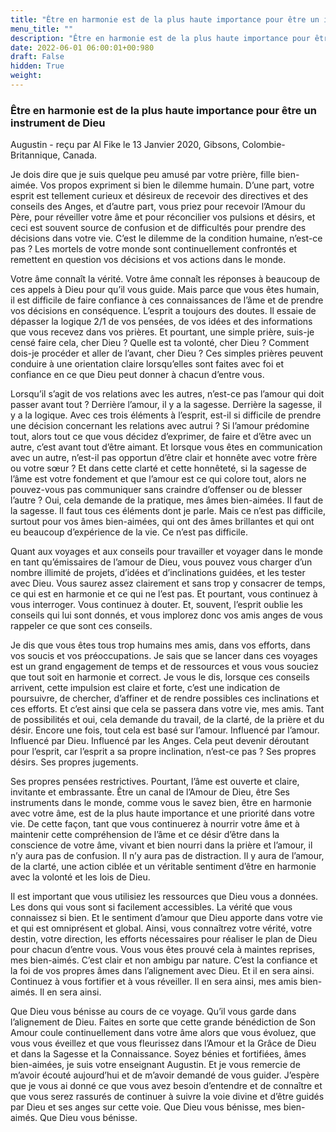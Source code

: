 ```yaml
---
title: "Être en harmonie est de la plus haute importance pour être un instrument de Dieu"
menu_title: ""
description: "Être en harmonie est de la plus haute importance pour être un instrument de Dieu"
date: 2022-06-01 06:00:01+00:980
draft: False
hidden: True
weight:
---
```

### Être en harmonie est de la plus haute importance pour être un instrument de Dieu

Augustin - reçu par Al Fike le 13 Janvier 2020, Gibsons, Colombie-Britannique, Canada.

Je dois dire que je suis quelque peu amusé par votre prière, fille bien-aimée. Vos propos expriment si bien le dilemme humain. D’une part, votre esprit est tellement curieux et désireux de recevoir des directives et des conseils des Anges, et d’autre part, vous priez pour recevoir l’Amour du Père, pour réveiller votre âme et pour réconcilier vos pulsions et désirs, et ceci est souvent source de confusion et de difficultés pour prendre des décisions dans votre vie. C’est le dilemme de la condition humaine, n’est-ce pas ? Les mortels de votre monde sont continuellement confrontés et remettent en question vos décisions et vos actions dans le monde.

Votre âme connaît la vérité. Votre âme connaît les réponses à beaucoup de ces appels à Dieu pour qu’il vous guide. Mais parce que vous êtes humain, il est difficile de faire confiance à ces connaissances de l’âme et de prendre vos décisions en conséquence. L’esprit a toujours des doutes. Il essaie de dépasser la logique 2/1 de vos pensées, de vos idées et des informations que vous recevez dans vos prières. Et pourtant, une simple prière, suis-je censé faire cela, cher Dieu ? Quelle est ta volonté, cher Dieu ? Comment dois-je procéder et aller de l’avant, cher Dieu ? Ces simples prières peuvent conduire à une orientation claire lorsqu’elles sont faites avec foi et confiance en ce que Dieu peut donner à chacun d’entre vous.

Lorsqu’il s’agit de vos relations avec les autres, n’est-ce pas l’amour qui doit passer avant tout ? Derrière l’amour, il y a la sagesse. Derrière la sagesse, il y a la logique. Avec ces trois éléments à l’esprit, est-il si difficile de prendre une décision concernant les relations avec autrui ? Si l’amour prédomine tout, alors tout ce que vous décidez d’exprimer, de faire et d’être avec un autre, c’est avant tout d’être aimant. Et lorsque vous êtes en communication avec un autre, n’est-il pas opportun d’être clair et honnête avec votre frère ou votre sœur ? Et dans cette clarté et cette honnêteté, si la sagesse de l’âme est votre fondement et que l’amour est ce qui colore tout, alors ne pouvez-vous pas communiquer sans craindre d’offenser ou de blesser l’autre ? Oui, cela demande de la pratique, mes âmes bien-aimées. Il faut de la sagesse. Il faut tous ces éléments dont je parle. Mais ce n’est pas difficile, surtout pour vos âmes bien-aimées, qui ont des âmes brillantes et qui ont eu beaucoup d’expérience de la vie. Ce n’est pas difficile.

Quant aux voyages et aux conseils pour travailler et voyager dans le monde en tant qu’émissaires de l’amour de Dieu, vous pouvez vous charger d’un nombre illimité de projets, d’idées et d’inclinations guidées, et les tester avec Dieu. Vous saurez assez clairement et sans trop y consacrer de temps, ce qui est en harmonie et ce qui ne l’est pas. Et pourtant, vous continuez à vous interroger. Vous continuez à douter. Et, souvent, l’esprit oublie les conseils qui lui sont donnés, et vous implorez donc vos amis anges de vous rappeler ce que sont ces conseils.

Je dis que vous êtes tous trop humains mes amis, dans vos efforts, dans vos soucis et vos préoccupations. Je sais que se lancer dans ces voyages est un grand engagement de temps et de ressources et vous vous souciez que tout soit en harmonie et correct. Je vous le dis, lorsque ces conseils arrivent, cette impulsion est claire et forte, c’est une indication de poursuivre, de chercher, d’affiner et de rendre possibles ces inclinations et ces efforts. Et c’est ainsi que cela se passera dans votre vie, mes amis. Tant de possibilités et oui, cela demande du travail, de la clarté, de la prière et du désir. Encore une fois, tout cela est basé sur l’amour. Influencé par l’amour. Influencé par Dieu. Influencé par les Anges. Cela peut devenir déroutant pour l’esprit, car l’esprit a sa propre inclination, n’est-ce pas ? Ses propres désirs. Ses propres jugements.

Ses propres pensées restrictives. Pourtant, l’âme est ouverte et claire, invitante et embrassante. Être un canal de l’Amour de Dieu, être Ses instruments dans le monde, comme vous le savez bien, être en harmonie avec votre âme, est de la plus haute importance et une priorité dans votre vie. De cette façon, tant que vous continuerez à nourrir votre âme et à maintenir cette compréhension de l’âme et ce désir d’être dans la conscience de votre âme, vivant et bien nourri dans la prière et l’amour, il n’y aura pas de confusion. Il n’y aura pas de distraction. Il y aura de l’amour, de la clarté, une action ciblée et un véritable sentiment d’être en harmonie avec la volonté et les lois de Dieu.

Il est important que vous utilisiez les ressources que Dieu vous a données. Les dons qui vous sont si facilement accessibles. La vérité que vous connaissez si bien. Et le sentiment d’amour que Dieu apporte dans votre vie et qui est omniprésent et global. Ainsi, vous connaîtrez votre vérité, votre destin, votre direction, les efforts nécessaires pour réaliser le plan de Dieu pour chacun d’entre vous. Vous vous êtes prouvé cela à maintes reprises, mes bien-aimés. C’est clair et non ambigu par nature. C’est la confiance et la foi de vos propres âmes dans l’alignement avec Dieu. Et il en sera ainsi. Continuez à vous fortifier et à vous réveiller. Il en sera ainsi, mes amis bien-aimés. Il en sera ainsi.

Que Dieu vous bénisse au cours de ce voyage. Qu’il vous garde dans l’alignement de Dieu. Faites en sorte que cette grande bénédiction de Son Amour coule continuellement dans votre âme alors que vous évoluez, que vous vous éveillez et que vous fleurissez dans l’Amour et la Grâce de Dieu et dans la Sagesse et la Connaissance. Soyez bénies et fortifiées, âmes bien-aimées, je suis votre enseignant Augustin. Et je vous remercie de m’avoir écouté aujourd’hui et de m’avoir demandé de vous guider. J’espère que je vous ai donné ce que vous avez besoin d’entendre et de connaître et que vous serez rassurés de continuer à suivre la voie divine et d’être guidés par Dieu et ses anges sur cette voie. Que Dieu vous bénisse, mes bien-aimés. Que Dieu vous bénisse.
